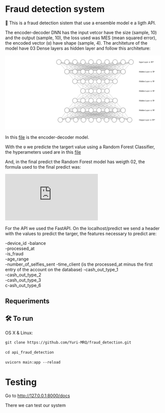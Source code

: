 # Fraud detection system

📜  This is a fraud detection sistem that use a ensemble model e a ligth API.

The encoder-decoder DNN has the input vetcor have the size (sample, 10) and the output (sample, 10), the loss used was
MES (mean squared error), the encoded vector (ʋ) have shape (sample, 4).
The architeture of the model have 03 Dense layers as hidden layer and follow this architeture:

![alt text](source/nn.svg)

In this [file](data_science_challenge_dataset/random_florest_model.ipynb)
is the encoder-decoder model.

With the ʋ we predicte the targert value using a Random Forest Classifier, the hyperameters used
are in this [file](ata_science_challenge_dataset/random_florest_model.ipynb)

And, in the final predict the Random Forest model has weigth 02, the formula used to the final predict was:

![equation](http://www.sciweavers.org/tex2img.php?eq=%20%5Cfrac%7Brf%2A2%2Bencoder%7D%7B2%7D%20&bc=White&fc=Black&im=jpg&fs=12&ff=arev&edit=0)

For the API we used the FastAPI. On the localhost/predict we send a header with the values to predict
the targer, the features necessary to predict are:

-device_id
-balance	
-processed_at	
-is_fraud	
-age_range	
-number_of_selfies_sent	
-time_client (is the processed_at minus the first entry of the account on the database)	
-cash_out_type_1	
-cash_out_type_2	
-cash_out_type_3	
c-ash_out_type_6


## Requeriments


## 🛠 To run

OS X & Linux:

```
git clone https://github.com/Yuri-MRQ/fraud_detection.git

cd api_fraud_detection

uvicorn main:app --reload

```
# Testing


Go to http://127.0.0.1:8000/docs

There we can test our system



